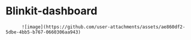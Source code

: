 # Blinkit-dashboard
          ![image](https://github.com/user-attachments/assets/ae860df2-5dbe-4bb5-b767-0660306aa943)


